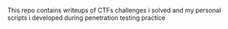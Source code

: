 This repo contains writeups of CTFs challenges i solved and my personal scripts i developed during penetration testing practice
